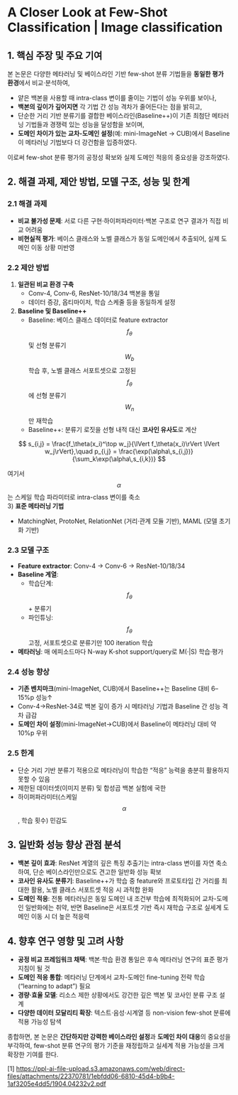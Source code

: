# A Closer Look at Few-Shot Classification | Image classification

## 1. 핵심 주장 및 주요 기여
본 논문은 다양한 메타러닝 및 베이스라인 기반 few-shot 분류 기법들을 **동일한 평가 환경**에서 비교·분석하여,  
- 얕은 백본을 사용할 때 intra-class 변이를 줄이는 기법이 성능 우위를 보이나,  
- **백본의 깊이가 깊어지면** 각 기법 간 성능 격차가 줄어든다는 점을 밝히고,  
- 단순한 거리 기반 분류기를 결합한 베이스라인(Baseline++)이 기존 최첨단 메타러닝 기법들과 경쟁력 있는 성능을 달성함을 보이며,  
- **도메인 차이가 있는 교차-도메인 설정**(예: mini-ImageNet → CUB)에서 Baseline이 메타러닝 기법보다 더 강건함을 입증하였다.  

이로써 few-shot 분류 평가의 공정성 확보와 실제 도메인 적응의 중요성을 강조하였다.

## 2. 해결 과제, 제안 방법, 모델 구조, 성능 및 한계
### 2.1 해결 과제  
- **비교 불가성 문제**: 서로 다른 구현·하이퍼파라미터·백본 구조로 연구 결과가 직접 비교 어려움  
- **비현실적 평가**: 베이스 클래스와 노벨 클래스가 동일 도메인에서 추출되어, 실제 도메인 이동 상황 미반영  

### 2.2 제안 방법  
1) **일관된 비교 환경 구축**  
   - Conv-4, Conv-6, ResNet-10/18/34 백본을 통일  
   - 데이터 증강, 옵티마이저, 학습 스케줄 등을 동일하게 설정  
2) **Baseline 및 Baseline++**  
   - Baseline: 베이스 클래스 데이터로 feature extractor $$f_\theta$$ 및 선형 분류기 $$W_b$$ 학습 후, 노벨 클래스 서포트셋으로 고정된 $$f_\theta$$에 선형 분류기 $$W_n$$만 재학습  
   - Baseline++: 분류기 로짓을 선형 내적 대신 **코사인 유사도**로 계산  

$$
       s_{i,j} = \frac{f_\theta(x_i)^\top w_j}{\lVert f_\theta(x_i)\rVert \lVert w_j\rVert},\quad
       p_{i,j} = \frac{\exp(\alpha\,s_{i,j})}{\sum_k\exp(\alpha\,s_{i,k})}
     $$  
     
  여기서 $$\alpha$$는 스케일 학습 파라미터로 intra-class 변이를 축소  
3) **표준 메타러닝 기법**  
   - MatchingNet, ProtoNet, RelationNet (거리·관계 모듈 기반), MAML (모델 초기화 기반)  

### 2.3 모델 구조  
- **Feature extractor**: Conv-4 → Conv-6 → ResNet-10/18/34  
- **Baseline 계열**:  
  - 학습단계: $$f_\theta$$ + 분류기  
  - 파인튜닝: $$f_\theta$$ 고정, 서포트셋으로 분류기만 100 iteration 학습  
- **메타러닝**: 매 에피소드마다 N-way K-shot support/query로 M(·|S) 학습·평가  

### 2.4 성능 향상  
- **기존 벤치마크**(mini-ImageNet, CUB)에서 Baseline++는 Baseline 대비 6–15%p 성능↑  
- Conv-4→ResNet-34로 백본 깊이 증가 시 메타러닝 기법과 Baseline 간 성능 격차 급감  
- **도메인 차이 설정**(mini-ImageNet→CUB)에서 Baseline이 메타러닝 대비 약 10%p 우위  

### 2.5 한계  
- 단순 거리 기반 분류기 적용으로 메타러닝이 학습한 “적응” 능력을 충분히 활용하지 못할 수 있음  
- 제한된 데이터셋(이미지 분류) 및 합성곱 백본 실험에 국한  
- 하이퍼파라미터(스케일 $$\alpha$$, 학습 횟수) 민감도  

## 3. 일반화 성능 향상 관점 분석
- **백본 깊이 효과**: ResNet 계열의 깊은 특징 추출기는 intra-class 변이를 자연 축소하여, 단순 베이스라인만으로도 견고한 일반화 성능 확보  
- **코사인 유사도 분류기**: Baseline++가 학습 중 feature와 프로토타입 간 거리를 최대한 활용, 노벨 클래스 서포트셋 적응 시 과적합 완화  
- **도메인 적응**: 전통 메타러닝은 동일 도메인 내 조건부 학습에 최적화되어 교차-도메인 일반화에는 취약, 반면 Baseline은 서포트셋 기반 즉시 재학습 구조로 실세계 도메인 이동 시 더 높은 적응력  

## 4. 향후 연구 영향 및 고려 사항
- **공정 비교 프레임워크 채택**: 백본·학습 환경 통일은 후속 메타러닝 연구의 표준 평가 지침이 될 것  
- **도메인 적응 통합**: 메타러닝 단계에서 교차-도메인 fine-tuning 전략 학습(“learning to adapt”) 필요  
- **경량·효율 모델**: 리소스 제한 상황에서도 강건한 깊은 백본 및 코사인 분류 구조 설계  
- **다양한 데이터 모달리티 확장**: 텍스트·음성·시계열 등 non-vision few-shot 분류에 적용 가능성 탐색  

종합하면, 본 논문은 **간단하지만 강력한 베이스라인 설정**과 **도메인 차이 대응**의 중요성을 부각하여, few-shot 분류 연구의 평가 기준을 재정립하고 실세계 적용 가능성을 크게 확장한 기여를 한다.

[1] https://ppl-ai-file-upload.s3.amazonaws.com/web/direct-files/attachments/22370781/1ebfdd06-6810-45d4-b9b4-1af3205e4dd5/1904.04232v2.pdf
